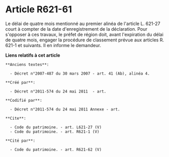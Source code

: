 # Article R621-61

Le délai de quatre mois mentionné au premier alinéa de l'article L. 621-27 court à compter de la date d'enregistrement de la
déclaration. Pour s'opposer à ces travaux, le préfet de région doit, avant l'expiration du délai de quatre mois, engager la
procédure de classement prévue aux articles R. 621-1 et suivants. Il en informe le demandeur.

**Liens relatifs à cet article**

	**Anciens textes**:

	  - Décret n°2007-487 du 30 mars 2007 - art. 41 (Ab), alinéa 4.

	**Créé par**:

	  - Décret n°2011-574 du 24 mai 2011  - art.

	**Codifié par**:

	  - Décret n°2011-574 du 24 mai 2011 Annexe - art.

	**Cite**:

	  - Code du patrimoine. - art. L621-27 (V)
	  - Code du patrimoine. - art. R621-1 (V)

	**Cité par**:

	  - Code du patrimoine. - art. R621-62 (V)
